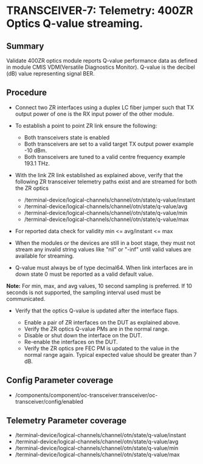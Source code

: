 # TRANSCEIVER-7: Telemetry: 400ZR Optics Q-value streaming.

## Summary

Validate 400ZR optics module reports Q-value performance data as defined in
module CMIS VDM(Versatile Diagnostics Monitor).
Q-value is the decibel (dB) value representing signal BER.

## Procedure

*   Connect two ZR interfaces using a duplex LC fiber jumper such that TX
    output power of one is the RX input power of the other module.

*   To establish a point to point ZR link ensure the following:
      * Both transceivers state is enabled
      * Both transceivers are set to a valid target TX output power
        example -10 dBm.
      * Both transceivers are tuned to a valid centre frequency
        example 193.1 THz.

*   With the link ZR link established as explained above, verify that the
    following ZR transceiver telemetry paths exist and are streamed for both
    the ZR optics
    *   /terminal-device/logical-channels/channel/otn/state/q-value/instant
    *   /terminal-device/logical-channels/channel/otn/state/q-value/avg
    *   /terminal-device/logical-channels/channel/otn/state/q-value/min
    *   /terminal-device/logical-channels/channel/otn/state/q-value/max

*   For reported data check for validity min <= avg/instant <= max

*   When the modules or the devices are still in a boot stage, they must not
    stream any invalid string values like "nil" or "-inf" until valid values
    are available for streaming.

*   Q-value must always be of type decimal64. When link interfaces are in down
    state 0 must be reported as a valid default value.


**Note:** For min, max, and avg values, 10 second sampling is preferred. If 
          10 seconds is not supported, the sampling interval used must be
          communicated.


*   Verify that the optics Q-value is updated after the interface flaps.

    *   Enable a pair of ZR interfaces on the DUT as explained above.
    *   Verify the ZR optics Q-value PMs are in the normal range.
    *   Disable or shut down the interface on the DUT.
    *   Re-enable the interfaces on the DUT.
    *   Verify the ZR optics pre FEC PM is updated to the value in the normal
        range again. Typical expected value should be greater than 7 dB.

## Config Parameter coverage

*   /components/component/oc-transceiver:transceiver/oc-transceiver/config/enabled

## Telemetry Parameter coverage

*   /terminal-device/logical-channels/channel/otn/state/q-value/instant
*   /terminal-device/logical-channels/channel/otn/state/q-value/avg
*   /terminal-device/logical-channels/channel/otn/state/q-value/min
*   /terminal-device/logical-channels/channel/otn/state/q-value/max
